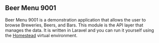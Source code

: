 ## Beer Menu 9001

Beer Menu 9001 is a demonstration application that allows the user to browse Breweries, Beers, and Bars. This module is the API layer that manages the data. It is written in Laravel and you can run it yourself using the [Homestead](https://laravel.com/docs/8.x/homestead) virtual environment.


